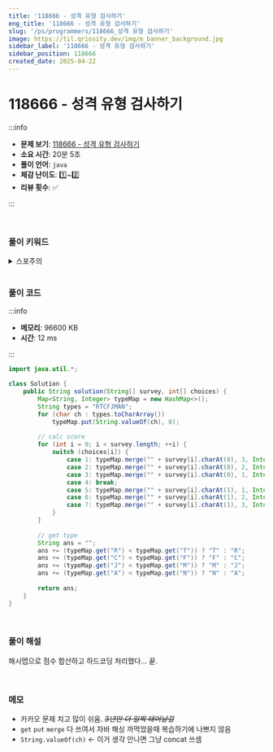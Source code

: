 ```yaml
---
title: '118666 - 성격 유형 검사하기'
eng_title: '118666 - 성격 유형 검사하기'
slug: '/ps/programmers/118666_성격 유형 검사하기'
image: https://til.qriosity.dev/img/m_banner_background.jpg
sidebar_label: '118666 - 성격 유형 검사하기'
sidebar_position: 118666
created_date: 2025-04-22
---
```


# 118666 - 성격 유형 검사하기

:::info

- **문제 보기**: [118666 - 성격 유형 검사하기](https://school.programmers.co.kr/learn/courses/30/lessons/118666)
- **소요 시간**: 20분 5초
- **풀이 언어**: `java`
- **체감 난이도**: 1️⃣~2️⃣
- **리뷰 횟수**: ✅

:::

<br />

### 풀이 키워드

<details>
<summary>스포주의</summary>

`해시`

</details>

<br />

### 풀이 코드

:::info

- **메모리**: 96600 KB
- **시간**: 12 ms

:::

```java
import java.util.*;

class Solution {
    public String solution(String[] survey, int[] choices) {
        Map<String, Integer> typeMap = new HashMap<>();
        String types = "RTCFJMAN";
        for (char ch : types.toCharArray())
            typeMap.put(String.valueOf(ch), 0);
        
        // calc score
        for (int i = 0; i < survey.length; ++i) {
            switch (choices[i]) {
                case 1: typeMap.merge("" + survey[i].charAt(0), 3, Integer::sum); break;
                case 2: typeMap.merge("" + survey[i].charAt(0), 2, Integer::sum); break;
                case 3: typeMap.merge("" + survey[i].charAt(0), 1, Integer::sum); break;
                case 4: break;
                case 5: typeMap.merge("" + survey[i].charAt(1), 1, Integer::sum); break;
                case 6: typeMap.merge("" + survey[i].charAt(1), 2, Integer::sum); break;
                case 7: typeMap.merge("" + survey[i].charAt(1), 3, Integer::sum); break;
            }
        }
        
        // get type
        String ans = "";
        ans += (typeMap.get("R") < typeMap.get("T")) ? "T" : "R";
        ans += (typeMap.get("C") < typeMap.get("F")) ? "F" : "C";
        ans += (typeMap.get("J") < typeMap.get("M")) ? "M" : "J";
        ans += (typeMap.get("A") < typeMap.get("N")) ? "N" : "A";
        
        return ans;
    }
}
```

<br />

### 풀이 해설

해시맵으로 점수 합산하고 하드코딩 처리했다... 끝.

<br />

### 메모

- 카카오 문제 치고 많이 쉬움. ~~*3년만 더 일찍 태어날걸*~~
- `get` `put` `merge` 다 쓰여서 자바 해싱 까먹었을때 복습하기에 나쁘지 않음
- `String.valueOf(ch)` <- 이거 생각 안나면 그냥 concat 쓰셈